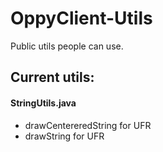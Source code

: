 # OppyClient-Utils
Public utils people can use.

## Current utils:

#### StringUtils.java
- drawCentereredString for UFR
- drawString for UFR
